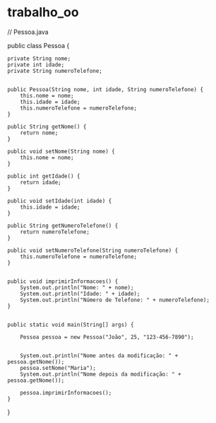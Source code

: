 # trabalho_oo

// Pessoa.java

public class Pessoa {
  
    private String nome;
    private int idade;
    private String numeroTelefone;


    public Pessoa(String nome, int idade, String numeroTelefone) {
        this.nome = nome;
        this.idade = idade;
        this.numeroTelefone = numeroTelefone;
    }

    public String getNome() {
        return nome;
    }

    public void setNome(String nome) {
        this.nome = nome;
    }

    public int getIdade() {
        return idade;
    }

    public void setIdade(int idade) {
        this.idade = idade;
    }

    public String getNumeroTelefone() {
        return numeroTelefone;
    }

    public void setNumeroTelefone(String numeroTelefone) {
        this.numeroTelefone = numeroTelefone;
    }

  
    public void imprimirInformacoes() {
        System.out.println("Nome: " + nome);
        System.out.println("Idade: " + idade);
        System.out.println("Número de Telefone: " + numeroTelefone);
    }

   
    public static void main(String[] args) {
     
        Pessoa pessoa = new Pessoa("João", 25, "123-456-7890");

        
        System.out.println("Nome antes da modificação: " + pessoa.getNome());
        pessoa.setNome("Maria");
        System.out.println("Nome depois da modificação: " + pessoa.getNome());

        pessoa.imprimirInformacoes();
    }
}
